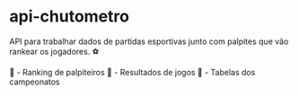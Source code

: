 # api-chutometro

API para trabalhar dados de partidas esportivas junto com palpites que vão rankear os jogadores. ⚽

🥇 - Ranking de palpiteiros
🥈 - Resultados de jogos
🥉 - Tabelas dos campeonatos
